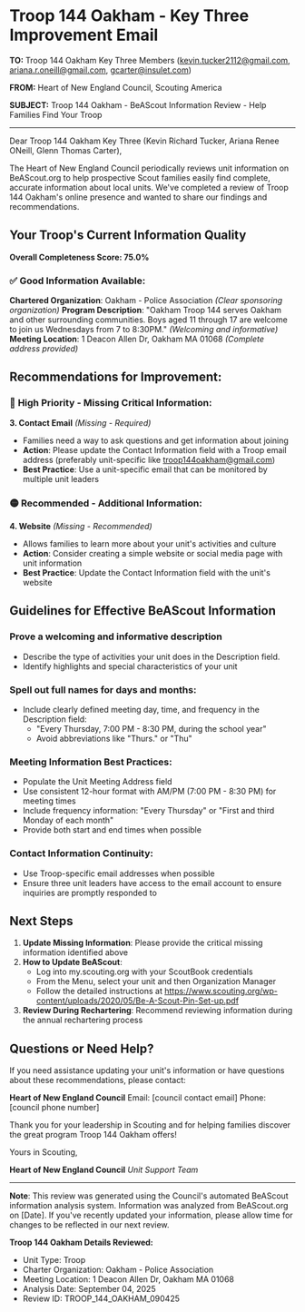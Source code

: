 # Troop 144 Oakham - Key Three Improvement Email

**TO:** Troop 144 Oakham Key Three Members (kevin.tucker2112@gmail.com, ariana.r.oneill@gmail.com, gcarter@insulet.com)

**FROM:** Heart of New England Council, Scouting America

**SUBJECT:** Troop 144 Oakham - BeAScout Information Review - Help Families Find Your Troop

---

Dear Troop 144 Oakham Key Three (Kevin Richard Tucker, Ariana Renee ONeill, Glenn Thomas Carter),

The Heart of New England Council periodically reviews unit information on BeAScout.org to help prospective Scout families easily find complete, accurate information about local units. We've completed a review of Troop 144 Oakham's online presence and wanted to share our findings and recommendations.

## Your Troop's Current Information Quality

**Overall Completeness Score: 75.0%**

### ✅ **Good Information Available:**
**Chartered Organization**: Oakham - Police Association *(Clear sponsoring organization)*
**Program Description**: "Oakham Troop 144 serves Oakham and other surrounding communities. Boys aged 11 through 17 are welcome to join us Wednesdays from 7 to 8:30PM." *(Welcoming and informative)*
**Meeting Location**: 1 Deacon Allen Dr, Oakham MA 01068 *(Complete address provided)*

## Recommendations for Improvement:

### 🔴 **High Priority - Missing Critical Information:**

**3. Contact Email** *(Missing - Required)*
- Families need a way to ask questions and get information about joining
- **Action**: Please update the Contact Information field with a Troop email address (preferably unit-specific like troop144oakham@gmail.com)
- **Best Practice**: Use a unit-specific email that can be monitored by multiple unit leaders

### 🟡 **Recommended - Additional Information:**

**4. Website** *(Missing - Recommended)*
- Allows families to learn more about your unit's activities and culture
- **Action**: Consider creating a simple website or social media page with unit information
- **Best Practice**: Update the Contact Information field with the unit's website

## Guidelines for Effective BeAScout Information

### **Prove a welcoming and informative description**
- Describe the type of activities your unit does in the Description field.
- Identify highlights and special characteristics of your unit

### **Spell out full names for days and months:**
- Include clearly defined meeting day, time, and frequency in the Description field:
  - "Every Thursday, 7:00 PM - 8:30 PM, during the school year"
  - Avoid abbreviations like "Thurs." or "Thu"

### **Meeting Information Best Practices:**
- Populate the Unit Meeting Address field
- Use consistent 12-hour format with AM/PM (7:00 PM - 8:30 PM) for meeting times
- Include frequency information: "Every Thursday" or "First and third Monday of each month"
- Provide both start and end times when possible

### **Contact Information Continuity:**
- Use Troop-specific email addresses when possible
- Ensure three unit leaders have access to the email account to ensure inquiries are promptly responded to

## Next Steps

1. **Update Missing Information**: Please provide the critical missing information identified above
2. **How to Update BeAScout**: 
   - Log into my.scouting.org with your ScoutBook credentials
   - From the Menu, select your unit and then Organization Manager
   - Follow the detailed instructions at
     https://www.scouting.org/wp-content/uploads/2020/05/Be-A-Scout-Pin-Set-up.pdf
3. **Review During Rechartering**: Recommend reviewing information during the annual rechartering process

## Questions or Need Help?

If you need assistance updating your unit's information or have questions about these recommendations, please contact:

**Heart of New England Council**
Email: [council contact email]
Phone: [council phone number]

Thank you for your leadership in Scouting and for helping families discover the great program Troop 144 Oakham offers!

Yours in Scouting,

**Heart of New England Council**
*Unit Support Team*

---

**Note**: This review was generated using the Council's automated BeAScout information analysis system. Information was analyzed from BeAScout.org on [Date]. If you've recently updated your information, please allow time for changes to be reflected in our next review.

**Troop 144 Oakham Details Reviewed:**
- Unit Type: Troop
- Charter Organization: Oakham - Police Association
- Meeting Location: 1 Deacon Allen Dr, Oakham MA 01068
- Analysis Date: September 04, 2025
- Review ID: TROOP_144_OAKHAM_090425